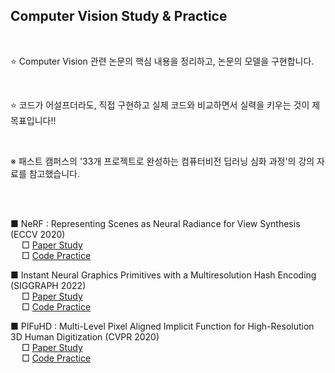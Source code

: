 

##  Computer Vision Study & Practice

</br>
  
  :star: Computer Vision 관련 논문의 핵심 내용을 정리하고, 논문의 모델을 구현합니다.  
  
  </br>
  
  :star: 코드가 어설프더라도, 직접 구현하고 실제 코드와 비교하면서 실력을 키우는 것이 제 목표입니다!!  
  
  </br>
   
 ※ 패스트 캠퍼스의 '33개 프로젝트로 완성하는 컴퓨터비전 딥러닝 심화 과정'의 강의 자료를 참고했습니다.

</br>
</br>
 
 ■ NeRF : Representing Scenes as Neural Radiance for View Synthesis (ECCV 2020)
 </br>
  &emsp;  □ [Paper Study](/NeRF/NeRF.md)
  </br>
  &emsp; □ [Code Practice](/NeRF/NeRF.ipynb)
  </br>


■ Instant Neural Graphics Primitives with a Multiresolution Hash Encoding (SIGGRAPH 2022) 
</br>
&emsp; □ [Paper Study](/InstantNGP/InstantNGP.md)
</br>
&emsp; □ [Code Practice](/InstantNGP)
</br>



■ PIFuHD : Multi-Level Pixel Aligned Implicit Function for High-Resolution 3D Human Digitization (CVPR 2020)
</br>
&emsp; □ [Paper Study](/PIFuHD/PIFuHD.md)
</br>
&emsp; □ [Code Practice](/PIFuHD/PIFuHD.ipynb)
</br>


